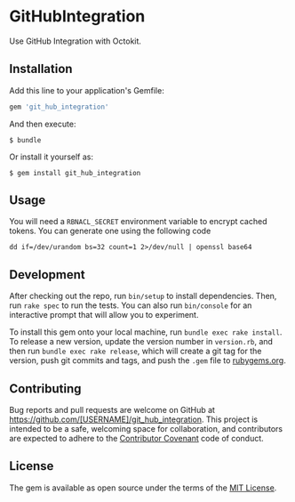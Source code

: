 # GitHubIntegration

Use GitHub Integration with Octokit.

## Installation

Add this line to your application's Gemfile:

```ruby
gem 'git_hub_integration'
```

And then execute:

    $ bundle

Or install it yourself as:

    $ gem install git_hub_integration

## Usage

You will need a `RBNACL_SECRET` environment variable to encrypt cached tokens.
You can generate one using the following code

```
dd if=/dev/urandom bs=32 count=1 2>/dev/null | openssl base64
```

## Development

After checking out the repo, run `bin/setup` to install dependencies. Then, run `rake spec` to run the tests. You can also run `bin/console` for an interactive prompt that will allow you to experiment.

To install this gem onto your local machine, run `bundle exec rake install`. To release a new version, update the version number in `version.rb`, and then run `bundle exec rake release`, which will create a git tag for the version, push git commits and tags, and push the `.gem` file to [rubygems.org](https://rubygems.org).

## Contributing

Bug reports and pull requests are welcome on GitHub at https://github.com/[USERNAME]/git_hub_integration. This project is intended to be a safe, welcoming space for collaboration, and contributors are expected to adhere to the [Contributor Covenant](http://contributor-covenant.org) code of conduct.


## License

The gem is available as open source under the terms of the [MIT License](http://opensource.org/licenses/MIT).

